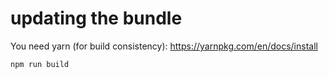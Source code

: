 # updating the bundle

You need yarn (for build consistency): https://yarnpkg.com/en/docs/install

```sh
npm run build
```
